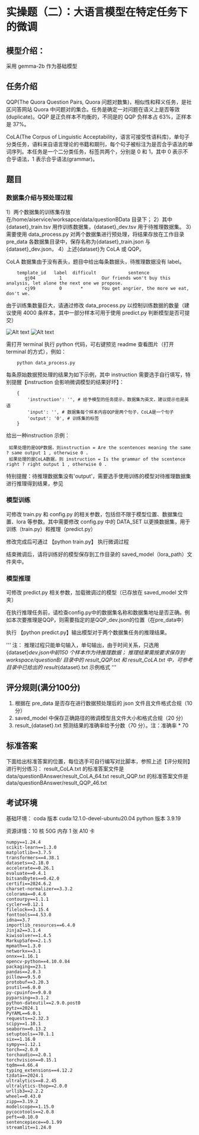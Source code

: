 # 实操题（二）：大语言模型在特定任务下的微调

## 模型介绍：

采用 gemma-2b 作为基础模型

## 任务介绍

QQP(The Quora Question Pairs, Quora 问题对数集)，相似性和释义任务，是社区问答网站 Quora 中问题对的集合。任务是确定一对问题在语义上是否等效(duplicate)。QQP 是正负样本不均衡的，不同是的 QQP 负样本占 63%，正样本是 37%。

CoLA(The Corpus of Linguistic Acceptability，语言可接受性语料库)，单句子分类任务，语料来自语言理论的书籍和期刊，每个句子被标注为是否合乎语法的单词序列。本任务是一个二分类任务，标签共两个，分别是 0 和 1，其中 0 表示不合乎语法，1 表示合乎语法(grammar)。

## 题目

### 数据集介绍与预处理过程

1）两个数据集的训练集存放在/home/aiservice/worksapce/data/questionBData 目录下；
2）其中{dataset}\_train.tsv 用作训练数据集，{dataset}\_dev.tsv 用于待推理数据集。
3）需要使用 data_process.py 对两个数据集进行预处理，将结果存放在工作目录 pre_data 各数据集目录中，保存名称为{dataset}\_train.json 与{dataset}\_dev.json，
4）上述{dataset}为 CoLA 或 QQP。

CoLA 数据集由于没有表头，题目中给出每条数据头，待推理数据没有 label。

```
    template_id   label  difficult            sentence
       gj04	        1	    	    Our friends won't buy this analysis, let alone the next one we propose.
       cj99	        0	    *	    You get angrier, the more we eat, don't we.
```

由于训练集数量巨大，请通过修改 data_process.py 以控制训练数据的数量（建议使用 4000 条样本，其中一部分样本可用于使用 predict.py 判断模型是否可提交）

![Alt text](1722305529986.jpg)
![Alt text](image.png)

需打开 terminal 执行 python 代码，可右键预览 readme 查看图片（打开 terminal 的方式），例如：

```
    python data_process.py
```

每条原始数据预处理的结果为如下示例，其中 instruction 需要选手自行填写，特别提醒【instruction 会影响微调模型的结果好坏】：

```
    {
        'instruction': '', # 给予模型的任务提示，数据集为英文，建议提示也是英语
        'input': '', # 数据集每个样本内容QQP是两个句子，CoLA是一个句子
        'output': '0', # 训练集的标签
    }
```

给出一种instruction 示例：

```
 如果处理的是QQP数据，则instruction = Are the scentences meaning the same ? same output 1 , otherwise 0 .
 如果处理的是CoLA数据，则 instruction = Is the grammar of the scentence right ? right output 1 , otherwise 0 .
```

特别提醒：待推理数据集没有'output'，需要选手使用训练的模型对待推理数据集进行推理得到结果，参见

### 模型训练

可修改 train.py 和 config.py 的相关参数，包括但不限于模型位置、数据集位置、lora 等参数。其中需要修改 config.py 中的 DATA_SET 以更换数据集，用于训练（train.py）和推理（predict.py）

修改完成后可通过 【python train.py】 执行微调过程

结束微调后，请将训练好的模型保存到工作目录的 saved_model（lora_path）文件夹中。

### 模型推理

可修改 predict.py 相关参数，加载微调过的模型（已存放在 saved_model 文件夹）

在执行推理任务前，请检查config.py中的数据集名称和数据集地址是否正确。例如本次要推理是QQP，则需要指定的是QQP_dev.json的位置（在pre_data中）

执行 【python predict.py】输出模型对于两个数据集任务的推理结果。

'''
注：
推理过程只能单句输入，单句输出，由于时间关系，只选用 {dataset}_dev.json中前150 个样本作为待推理数据；
推理结果需按要求保存到 workspace/questionB/ 目录中的 result_QQP.txt 和 result_CoLA.txt 中，可参考目录中已给出的 result_{dataset}.txt 示例格式
'''

## 评分规则(满分100分)

1. 根据在 pre_data 是否存在进行数据预处理后的 json 文件且文件格式合规（10 分）
2. saved_model 中保存正确路径的微调模型且文件大小和格式合规（20 分）
3. result_{dataset}.txt 预测结果的准确率给予分数（70 分）。注：准确率 * 70

## 标准答案
下面给出标准答案的位置，每位选手可自行编写对比脚本，参照上述【评分规则】进行判分练习：
result_CoLA.txt 的标准答案文件是data/questionBAnswer/result_CoLA_64.txt
result_QQP.txt 的标准答案文件是data/questionBAnswer/result_QQP_46.txt

## 考试环境

基础环境：
coda 版本 cuda:12.1.0-devel-ubuntu20.04
python 版本 3.9.19

资源详情：10 核 50G 内存 1 张 A10 卡

    numpy==1.24.4
    scikit-learn==1.3.0
    matplotlib==3.7.5
    transformers==4.38.1
    datasets==2.18.0
    accelerate==0.26.1
    evaluate==0.4.1
    bitsandbytes==0.42.0
    certifi==2024.6.2
    charset-normalizer==3.3.2
    colorama==0.4.6
    contourpy==1.1.1
    cycler==0.12.1
    filelock==3.15.4
    fonttools==4.53.0
    idna==3.7
    importlib_resources==6.4.0
    Jinja2==3.1.4
    kiwisolver==1.4.5
    MarkupSafe==2.1.5
    mpmath==1.3.0
    networkx==3.1
    onnx==1.16.1
    opencv-python==4.10.0.84
    packaging==23.1
    pandas==2.0.3
    pillow==9.5.0
    protobuf==3.20.3
    psutil==6.0.0
    py-cpuinfo==9.0.0
    pyparsing==3.1.2
    python-dateutil==2.9.0.post0
    pytz==2024.1
    PyYAML==6.0.1
    requests==2.32.3
    scipy==1.10.1
    seaborn==0.13.2
    setuptools==70.1.1
    six==1.16.0
    sympy==1.12.1
    torch==2.0.0
    torchaudio==2.0.1
    torchvision==0.15.1
    tqdm==4.66.4
    typing_extensions==4.12.2
    tzdata==2024.1
    ultralytics==8.2.45
    ultralytics-thop==2.0.0
    urllib3==2.2.2
    wheel==0.43.0
    zipp==3.19.2
    modelscope==1.15.0
    pycocotools==2.0.8
    peft==0.10.0
    sentencepiece==0.1.99
    streamlit==1.24.0
